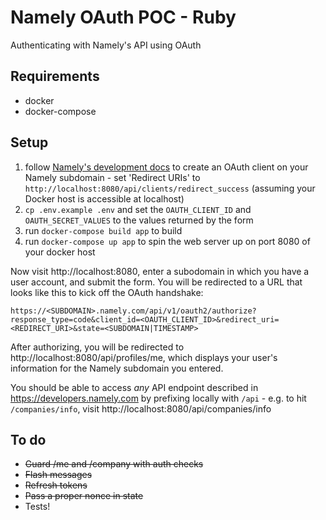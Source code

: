 # Namely OAuth POC - Ruby 

Authenticating with Namely's API using OAuth

## Requirements

- docker
- docker-compose

## Setup

1. follow [Namely's development
   docs](https://developers.namely.com/1.0/authentication/authentication) to
   create an OAuth client on your Namely subdomain - set 'Redirect URIs' to
   `http://localhost:8080/api/clients/redirect_success` (assuming your Docker
   host is accessible at localhost)
1. `cp .env.example .env` and set the `OAUTH_CLIENT_ID` and
   `OAUTH_SECRET_VALUES` to the values returned by the form
1. run `docker-compose build app` to build
1. run `docker-compose up app` to spin the web server up on port 8080 of your
   docker host

Now visit http://localhost:8080, enter a subodomain in which you have a user
account, and submit the form. You will be redirected to a URL that looks like
this to kick off the OAuth handshake:

`https://<SUBDOMAIN>.namely.com/api/v1/oauth2/authorize?response_type=code&client_id=<OAUTH_CLIENT_ID>&redirect_uri=<REDIRECT_URI>&state=<SUBDOMAIN|TIMESTAMP>`

After authorizing, you will be redirected to
http://localhost:8080/api/profiles/me, which displays your user's information
for the Namely subdomain you entered.

You should be able to access *any* API endpoint described in
https://developers.namely.com by prefixing locally with `/api` - e.g. to hit
`/companies/info`, visit http://localhost:8080/api/companies/info

## To do

- ~~Guard /me and /company with auth checks~~
- ~~Flash messages~~
- ~~Refresh tokens~~
- ~~Pass a proper nonce in state~~
- Tests!

